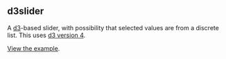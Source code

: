 ## d3slider

A [d3](https://d3js.org)-based slider, with possibility that selected values are from a
discrete list. This uses [d3 version 4](https://github.com/d3/d3/blob/master/API.md).

[View the example](https://www.biostat.wisc.edu/~kbroman/D3/d3slider).

